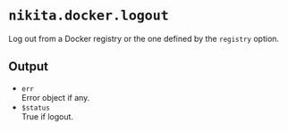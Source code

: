 
# `nikita.docker.logout`

Log out from a Docker registry or the one defined by the `registry` option.

## Output

* `err`   
  Error object if any.   
* `$status`   
  True if logout.
